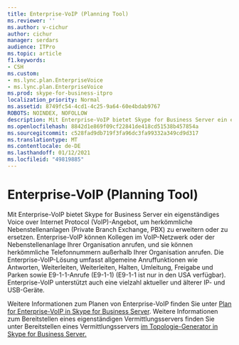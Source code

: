 ```yaml
---
title: Enterprise-VoIP (Planning Tool)
ms.reviewer: ''
ms.author: v-cichur
author: cichur
manager: serdars
audience: ITPro
ms.topic: article
f1.keywords:
- CSH
ms.custom:
- ms.lync.plan.EnterpriseVoice
- ms.lync.plan.EnterpriseVoice
ms.prod: skype-for-business-itpro
localization_priority: Normal
ms.assetid: 8749fc54-4cd1-4c25-9a64-60e4bdab9767
ROBOTS: NOINDEX, NOFOLLOW
description: Mit Enterprise-VoIP bietet Skype for Business Server ein eigenständiges Voice over Internet Protocol (VoIP)-Angebot, um herkömmliche Nebenstellenanlagen (Private Branch Exchange, PBX) zu erweitern oder zu ersetzen.
ms.openlocfilehash: 8842d1e869f09cf22841de418cd51538b457854a
ms.sourcegitcommit: c528fad9db719f3fa96dc3fa99332a349cd9d317
ms.translationtype: MT
ms.contentlocale: de-DE
ms.lasthandoff: 01/12/2021
ms.locfileid: "49819885"
---
```

# <a name="enterprise-voice-planning-tool"></a>Enterprise-VoIP (Planning Tool)
 
Mit Enterprise-VoIP bietet Skype for Business Server ein eigenständiges Voice over Internet Protocol (VoIP)-Angebot, um herkömmliche Nebenstellenanlagen (Private Branch Exchange, PBX) zu erweitern oder zu ersetzen. Enterprise-VoIP können Kollegen im VoIP-Netzwerk oder der Nebenstellenanlage Ihrer Organisation anrufen, und sie können herkömmliche Telefonnummern außerhalb Ihrer Organisation anrufen. Die Enterprise-VoIP-Lösung umfasst allgemeine Anruffunktionen wie Antworten, Weiterleiten, Weiterleiten, Halten, Umleitung, Freigabe und Parken sowie E9-1-1-Anrufe (E9-1-1) (E9-1-1 ist nur in den USA verfügbar). Enterprise-VoIP unterstützt auch eine vielzahl aktueller und älterer IP- und USB-Geräte.
  
Weitere Informationen zum Planen von Enterprise-VoIP finden Sie unter [Plan for Enterprise-VoIP in Skype for Business Server](../../../plan-your-deployment/enterprise-voice-solution/enterprise-voice.md). Weitere Informationen zum Bereitstellen eines eigenständigen Vermittlungsservers finden Sie unter Bereitstellen eines Vermittlungsservers [im Topologie-Generator in Skype for Business Server.](../../../deploy/deploy-enterprise-voice/deploy-a-mediation-server.md)
  

